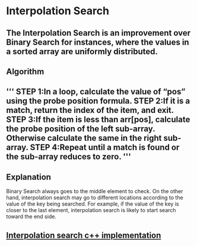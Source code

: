 # Interpolation Search
  The Interpolation Search is an improvement over Binary Search for instances, where the values in a sorted array are uniformly distributed. 
---  
## Algorithm
'''
 STEP 1:In a loop, calculate the value of “pos” using the probe position formula.
 STEP 2:If it is a match, return the index of the item, and exit.
 STEP 3:If the item is less than arr[pos], calculate the probe position of the left sub-array. Otherwise calculate the same in the right sub-array.
 STEP 4:Repeat until a match is found or the sub-array reduces to zero.
 '''
---
## Explanation
  Binary Search always goes to the middle element to check. 
  On the other hand, interpolation search may go to different locations according to the value of the key being searched. 
  For example, if the value of the key is closer to the last element, interpolation search is likely to start search toward the end side.
 
 
## [Interpolation search c++ implementation](Interpolation_search.cpp) 